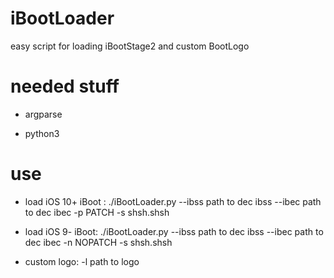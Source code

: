 # iBootLoader
easy script for loading iBootStage2 and custom BootLogo
# needed stuff

- argparse

- python3

# use

- load iOS 10+ iBoot : ./iBootLoader.py --ibss path to dec ibss --ibec path to dec ibec -p PATCH -s shsh.shsh

- load iOS 9- iBoot: ./iBootLoader.py --ibss path to dec ibss --ibec path to dec ibec -n NOPATCH -s shsh.shsh

- custom logo: -l path to logo


